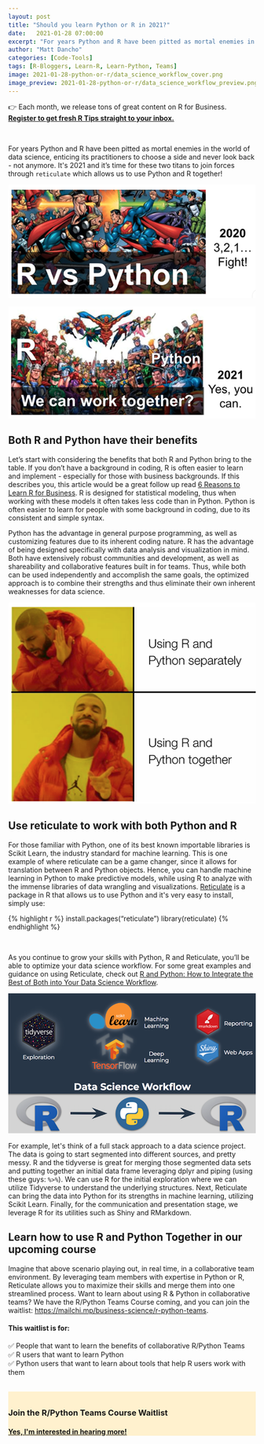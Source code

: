 ```yaml
---
layout: post
title: "Should you learn Python or R in 2021?"
date:   2021-01-28 07:00:00
excerpt: "For years Python and R have been pitted as mortal enemies in the world of data science, enticing its practitioners to choose a side and never look back - not anymore. It's time for these two titans to join forces through reticulate which allows us to use Python and R together!"
author: "Matt Dancho"
categories: [Code-Tools]
tags: [R-Bloggers, Learn-R, Learn-Python, Teams]
image: 2021-01-28-python-or-r/data_science_workflow_cover.png
image_preview: 2021-01-28-python-or-r/data_science_workflow_preview.png
---
```


👉 Each month, we release tons of great content on R for Business. [__Register to get fresh R Tips straight to your inbox.__](https://mailchi.mp/business-science/blog-registration)


<br/>

For years Python and R have been pitted as mortal enemies in the world of data science, enticing its practitioners to choose a side and never look back - not anymore. It's 2021 and it’s time for these two titans to join forces through `reticulate` which allows us to use Python and R together!

![](/assets/2021-01-28-python-or-r/r_python_1.png)

![](/assets/2021-01-28-python-or-r/r_python_2.png)


## Both R and Python have their benefits

Let’s start with considering the benefits that both R and Python bring to the table. If you don’t have a background in coding, R is often easier to learn and implement - especially for those with business backgrounds. If this describes you, this article would be a great follow up read [6 Reasons to Learn R for Business](https://www.business-science.io/business/2020/12/17/six-reasons-to-use-R-for-business-2021.html). R is designed for statistical modeling, thus when working with these models it often takes less code than in Python. Python is often easier to learn for people with some background in coding, due to its consistent and simple syntax. 

Python has the advantage in general purpose programming, as well as customizing features due to its inherent coding nature. R has the advantage of being designed specifically with data analysis and visualization in mind. Both have extensively robust communities and development, as well as shareability and collaborative features built in for teams. Thus, while both can be used independently and accomplish the same goals, the optimized approach is to combine their strengths and thus eliminate their own inherent weaknesses for data science. 

![](/assets/2021-01-28-python-or-r/using_python_and_r_together.png)


## Use reticulate to work with both Python and R

For those familiar with Python, one of its best known importable libraries is Scikit Learn, the industry standard for machine learning. This is one example of where reticulate can be a game changer, since it allows for translation between R and Python objects. Hence, you can handle machine learning in Python to make predictive models, while using R to analyze with the immense libraries of data wrangling and visualizations. [Reticulate](https://rstudio.github.io/reticulate/) is a package in R that allows us to use Python and it's very easy to install, simply use:

{% highlight r %}
install.packages(“reticulate”)
library(reticulate)
{% endhighlight %}

<br>

As you continue to grow your skills with Python, R and Reticulate, you’ll be able to optimize your data science workflow. For some great examples and guidance on using Reticulate, check out [R and Python: How to Integrate the Best of Both into Your Data Science Workflow](https://www.business-science.io/business/2018/10/08/python-and-r.html). 

![](/assets/2021-01-28-python-or-r/data_science_workflow.png)


For example, let's think of a full stack approach to a data science project. The data is going to start segmented into different sources, and pretty messy. R and the tidyverse is great for merging those segmented data sets and putting together an initial data frame leveraging dplyr and piping (using these guys: `%>%`). We can use R for the initial exploration where we can utilize Tidyverse to understand the underlying structures. Next, Reticulate can bring the data into Python for its strengths in machine learning, utilizing Scikit Learn. Finally, for the communication and presentation stage, we leverage R for its utilities such as Shiny and RMarkdown.


## Learn how to use R and Python Together in our upcoming course

Imagine that above scenario playing out, in real time, in a collaborative team environment. By leveraging team members with expertise in Python or R, Reticulate allows you to maximize their skills and merge them into one streamlined process. Want to learn about using R & Python in collaborative teams? We have the R/Python Teams Course coming, and you can join the waitlist: https://mailchi.mp/business-science/r-python-teams. 


#### This waitlist is for:

✅ People that want to learn the benefits of collaborative R/Python Teams<br>
✅ R users that want to learn Python<br>
✅ Python users that want to learn about tools that help R users work with them<br>

<br>

<div class="well bg-default text-center" style="background-color: #fff1ce; padding-top:10px;">
  <h3>Join the R/Python Teams Course Waitlist</h3>
  
  <a href="https://mailchi.mp/business-science/r-python-teams" class="btn btn-md btn-success"><h4>Yes, I'm interested in hearing more!</h4></a>
</div>
